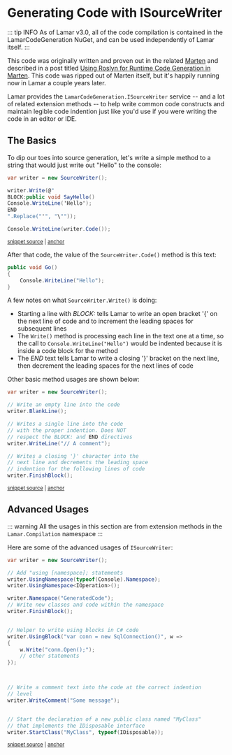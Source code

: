 # Generating Code with ISourceWriter

::: tip INFO
As of Lamar v3.0, all of the code compilation is contained in the LamarCodeGeneration NuGet, and can be used independently of Lamar itself.
:::

This code was originally written and proven out in the related [Marten](https://jasperfx.github.io/marten) and described in a
post titled [Using Roslyn for Runtime Code Generation in Marten](https://jeremydmiller.com/2015/11/11/using-roslyn-for-runtime-code-generation-in-marten/).
This code was ripped out of Marten itself, but it's happily running now in Lamar a couple years later.

Lamar provides the `LamarCodeGeneration.ISourceWriter` service -- and a lot of related extension methods -- to help write common code constructs and
maintain legible code indention just like you'd use if you were writing the code in an editor or IDE.

## The Basics

To dip our toes into source generation, let's write a simple method to a string that would just write out "Hello" to the console:

<!-- snippet: sample_simple-usage-of-source-writer -->
<a id='snippet-sample_simple-usage-of-source-writer'></a>
```cs
var writer = new SourceWriter();

writer.Write(@"
BLOCK:public void SayHello()
Console.WriteLine('Hello');
END
".Replace("'", "\""));

Console.WriteLine(writer.Code());
```
<sup><a href='https://github.com/JasperFx/lamar/blob/master/src/LamarCompiler.Testing/Samples/UsingSourceWriter.cs#L20-L30' title='Snippet source file'>snippet source</a> | <a href='#snippet-sample_simple-usage-of-source-writer' title='Start of snippet'>anchor</a></sup>
<!-- endSnippet -->

After that code, the value of the `SourceWriter.Code()` method is this text:

```csharp
public void Go()
{
    Console.WriteLine("Hello");
}
```

A few notes on what `SourceWriter.Write()` is doing:

* Starting a line with _BLOCK:_ tells Lamar to write an open bracket '{' on the next line of code and to increment
  the leading spaces for subsequent lines
* The `Write()` method is processing each line in the text one at a time, so the call to `Console.WriteLine("Hello")` would be indented
  because it is inside a code block for the method
* The _END_ text tells Lamar to write a closing '}' bracket on the next line, then decrement the leading spaces for the next lines of code

Other basic method usages are shown below:

<!-- snippet: sample_other-sourcewriter-basics -->
<a id='snippet-sample_other-sourcewriter-basics'></a>
```cs
var writer = new SourceWriter();

// Write an empty line into the code 
writer.BlankLine();

// Writes a single line into the code
// with the proper indention. Does NOT
// respect the BLOCK: and END directives
writer.WriteLine("// A comment");

// Writes a closing '}' character into the 
// next line and decrements the leading space
// indention for the following lines of code
writer.FinishBlock();
```
<sup><a href='https://github.com/JasperFx/lamar/blob/master/src/LamarCompiler.Testing/Samples/UsingSourceWriter.cs#L37-L52' title='Snippet source file'>snippet source</a> | <a href='#snippet-sample_other-sourcewriter-basics' title='Start of snippet'>anchor</a></sup>
<!-- endSnippet -->

## Advanced Usages

::: warning
All the usages in this section are from extension methods in the `Lamar.Compilation` namespace
:::

Here are some of the advanced usages of `ISourceWriter`:

<!-- snippet: sample_SourceWriterAdvanced -->
<a id='snippet-sample_sourcewriteradvanced'></a>
```cs
var writer = new SourceWriter();

// Add "using [namespace]; statements
writer.UsingNamespace(typeof(Console).Namespace);
writer.UsingNamespace<IOperation>();

writer.Namespace("GeneratedCode");
// Write new classes and code within the namespace
writer.FinishBlock();


// Helper to write using blocks in C# code
writer.UsingBlock("var conn = new SqlConnection()", w =>
{
    w.Write("conn.Open();");
    // other statements
});



// Write a comment text into the code at the correct indention
// level
writer.WriteComment("Some message");


// Start the declaration of a new public class named "MyClass"
// that implements the IDisposable interface
writer.StartClass("MyClass", typeof(IDisposable));
```
<sup><a href='https://github.com/JasperFx/lamar/blob/master/src/LamarCompiler.Testing/Samples/UsingSourceWriter.cs#L58-L87' title='Snippet source file'>snippet source</a> | <a href='#snippet-sample_sourcewriteradvanced' title='Start of snippet'>anchor</a></sup>
<!-- endSnippet -->
